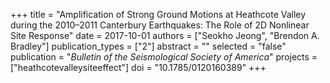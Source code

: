 +++
title = "Amplification of Strong Ground Motions at Heathcote Valley during the 2010–2011 Canterbury Earthquakes: The Role of 2D Nonlinear Site Response"
date = 2017-10-01
authors = ["Seokho Jeong", "Brendon A. Bradley"]
publication_types = ["2"]
abstract = ""
selected = "false"
publication = "*Bulletin of the Seismological Society of America*"
projects = ["heathcotevalleysiteeffect"]
doi = "10.1785/0120160389"
+++

